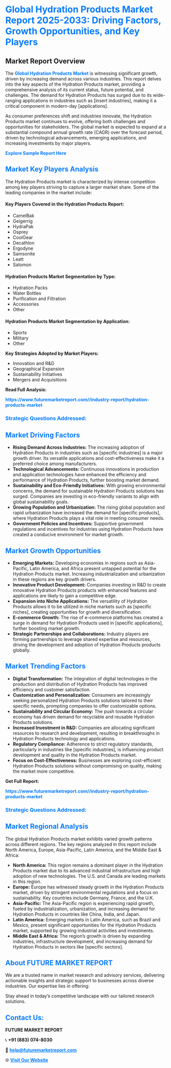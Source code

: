 <h1 style="color: #007BFF;">Global Hydration Products Market Report 2025-2033: Driving Factors, Growth Opportunities, and Key Players</h1>

<section id="overview">
<h2>Market Report Overview</h2>
<p>The <a href="https://www.futuremarketreport.com//industry-report/hydration-products-market" style="color: #007BFF; text-decoration: none;"><strong>Global Hydration Products Market</strong></a> is witnessing significant growth, driven by increasing demand across various industries. This report delves into the key aspects of the Hydration Products market, providing a comprehensive analysis of its current status, future potential, and challenges. The demand for Hydration Products has surged due to its wide-ranging applications in industries such as [insert industries], making it a critical component in modern-day [applications].</p>
<p>As consumer preferences shift and industries innovate, the Hydration Products market continues to evolve, offering both challenges and opportunities for stakeholders. The global market is expected to expand at a substantial compound annual growth rate (CAGR) over the forecast period, driven by technological advancements, emerging applications, and increasing investments by major players.</p>
</section>

<section id="overview">
<p><a href="https://www.futuremarketreport.com//request-sample/reportId=92871" style="color: #007BFF; text-decoration: none;"><strong>Explore Sample Report Here</strong></a></p>
</section>

<section id="key-players">
<h2 style="color: #007BFF;">Market Key Players Analysis</h2>
<p>The Hydration Products market is characterized by intense competition among key players striving to capture a larger market share. Some of the leading companies in the market include:</p>
<h4>Key Players Covered in the Hydration Products Report:</h4>
<ul><li>CamelBak</li><li>Geigerrig</li><li>HydraPak</li><li>Osprey</li><li>CoolGear</li><li>Decathlon</li><li>Ergodyne</li><li>Samsonite</li><li>Leatt</li><li>Salomon</li></ul>
<h4>Hydration Products Market Segmentation by Type:</h4>
<ul><li>Hydration Packs</li><li>Water Bottles</li><li>Purification and Filtration</li><li>Accessories</li><li>Other</li></ul>

<h4>Hydration Products Market Segmentation by Application:</h4>
<ul><li>Sports</li><li>Military</li><li>Other</li></ul>
<p><strong>Key Strategies Adopted by Market Players:</strong></p>
<ul>
<li>Innovation and R&D</li>
<li>Geographical Expansion</li>
<li>Sustainability Initiatives</li>
<li>Mergers and Acquisitions</li>
</ul>
</section>

<section>
<p><strong>Read Full Analysis: </strong></p><a href="https://www.futuremarketreport.com//industry-report/hydration-products-market" style="color: #007BFF; text-decoration: none;"><strong>https://www.futuremarketreport.com//industry-report/hydration-products-market</strong></a>
<h3 style="color: #007BFF;">Strategic Questions Addressed:</h3>
</section>

<section id="driving-factors">
<h2 style="color: #007BFF;">Market Driving Factors</h2>
<ul>
<li><strong>Rising Demand Across Industries:</strong> The increasing adoption of Hydration Products in industries such as [specific industries] is a major growth driver. Its versatile applications and cost-effectiveness make it a preferred choice among manufacturers.</li>
<li><strong>Technological Advancements:</strong> Continuous innovations in production and application technologies have enhanced the efficiency and performance of Hydration Products, further boosting market demand.</li>
<li><strong>Sustainability and Eco-Friendly Initiatives:</strong> With growing environmental concerns, the demand for sustainable Hydration Products solutions has surged. Companies are investing in eco-friendly variants to align with global sustainability goals.</li>
<li><strong>Growing Population and Urbanization:</strong> The rising global population and rapid urbanization have increased the demand for [specific products], where Hydration Products plays a vital role in meeting consumer needs.</li>
<li><strong>Government Policies and Incentives:</strong> Supportive government regulations and incentives for industries using Hydration Products have created a conducive environment for market growth.</li>
</ul>
</section>

<section id="growth-opportunities">
<h2 style="color: #007BFF;">Market Growth Opportunities</h2>
<ul>
<li><strong>Emerging Markets:</strong> Developing economies in regions such as Asia-Pacific, Latin America, and Africa present untapped potential for the Hydration Products market. Increasing industrialization and urbanization in these regions are key growth drivers.</li>
<li><strong>Innovative Product Development:</strong> Companies investing in R&D to create innovative Hydration Products products with enhanced features and applications are likely to gain a competitive edge.</li>
<li><strong>Expansion into Niche Applications:</strong> The versatility of Hydration Products allows it to be utilized in niche markets such as [specific niches], creating opportunities for growth and diversification.</li>
<li><strong>E-commerce Growth:</strong> The rise of e-commerce platforms has created a surge in demand for Hydration Products used in [specific applications], further boosting market growth.</li>
<li><strong>Strategic Partnerships and Collaborations:</strong> Industry players are forming partnerships to leverage shared expertise and resources, driving the development and adoption of Hydration Products products globally.</li>
</ul>
</section>

<section id="trending-factors">
<h2 style="color: #007BFF;">Market Trending Factors</h2>
<ul>
<li><strong>Digital Transformation:</strong> The integration of digital technologies in the production and distribution of Hydration Products has improved efficiency and customer satisfaction.</li>
<li><strong>Customization and Personalization:</strong> Consumers are increasingly seeking personalized Hydration Products solutions tailored to their specific needs, prompting companies to offer customizable options.</li>
<li><strong>Sustainability and Circular Economy:</strong> The push towards a circular economy has driven demand for recyclable and reusable Hydration Products solutions.</li>
<li><strong>Increased Investment in R&D:</strong> Companies are allocating significant resources to research and development, resulting in breakthroughs in Hydration Products technology and applications.</li>
<li><strong>Regulatory Compliance:</strong> Adherence to strict regulatory standards, particularly in industries like [specific industries], is influencing product development and quality in the Hydration Products market.</li>
<li><strong>Focus on Cost-Effectiveness:</strong> Businesses are exploring cost-efficient Hydration Products solutions without compromising on quality, making the market more competitive.</li>
</ul>
</section>

<section>
<p><strong>Get Full Report: </strong></p><a href="https://www.futuremarketreport.com//industry-report/hydration-products-market" style="color: #007BFF; text-decoration: none;"><strong>https://www.futuremarketreport.com//industry-report/hydration-products-market</strong></a>
<h3 style="color: #007BFF;">Strategic Questions Addressed:</h3>
</section>


<section id="regional-analysis">
<h2 style="color: #007BFF;">Market Regional Analysis</h2>
<p>The global Hydration Products market exhibits varied growth patterns across different regions. The key regions analyzed in this report include North America, Europe, Asia-Pacific, Latin America, and the Middle East & Africa:</p>
<ul>
<li><strong>North America:</strong> This region remains a dominant player in the Hydration Products market due to its advanced industrial infrastructure and high adoption of new technologies. The U.S. and Canada are leading markets in this region.</li>
<li><strong>Europe:</strong> Europe has witnessed steady growth in the Hydration Products market, driven by stringent environmental regulations and a focus on sustainability. Key countries include Germany, France, and the U.K.</li>
<li><strong>Asia-Pacific:</strong> The Asia-Pacific region is experiencing rapid growth, fueled by industrialization, urbanization, and increasing demand for Hydration Products in countries like China, India, and Japan.</li>
<li><strong>Latin America:</strong> Emerging markets in Latin America, such as Brazil and Mexico, present significant opportunities for the Hydration Products market, supported by growing industrial activities and investments.</li>
<li><strong>Middle East & Africa:</strong> The region’s growth is driven by expanding industries, infrastructure development, and increasing demand for Hydration Products in sectors like [specific sectors].</li>
</ul>
</section>

<footer>
<h2 style="color: #007BFF;">About FUTURE MARKET REPORT</h2>
<p>We are a trusted name in market research and advisory services, delivering actionable insights and strategic support to businesses across diverse industries. Our expertise lies in offering:</p>

<p>Stay ahead in today’s competitive landscape with our tailored research solutions.</p>

<h2 style="color: #007BFF;">Contact Us:</h2>
<p><strong>FUTURE MARKET REPORT</strong></p>
<p>📞 <strong>+91 (883) 074-8030</strong></p>
<p>📧 <strong><a href="mailto:help@futuremarketreport.com" style="color: #007BFF;">help@futuremarketreport.com</a></strong></p>
<p>🌐 <strong><a href="https://www.futuremarketreport.com/" style="color: #007BFF;">Visit Our Website</a></strong></p>
</footer>